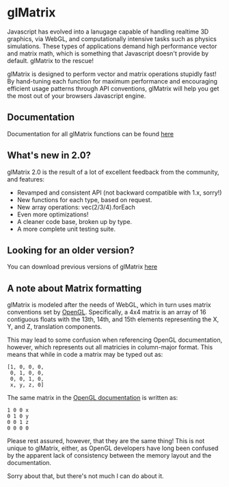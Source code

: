 glMatrix
=======================

Javascript has evolved into a lanugage capable of handling realtime 3D graphics, 
via WebGL, and computationally intensive tasks such as physics simulations.
These types of applications demand high performance vector and matrix math,
which is something that Javascript doesn't provide by default.
glMatrix to the rescue!

glMatrix is designed to perform vector and matrix operations stupidly fast! By
hand-tuning each function for maximum performance and encouraging efficient
usage patterns through API conventions, glMatrix will help you get the most out
of your browsers Javascript engine.

Documentation
----------------------
Documentation for all glMatrix functions can be found [here](http://glmatrix.net/docs/2.0.0/)

What's new in 2.0?
-------------------------
glMatrix 2.0 is the result of a lot of excellent feedback from the community,
and features:

 - Revamped and consistent API (not backward compatible with 1.x, sorry!)
 - New functions for each type, based on request.
 - New array operations: vec(2/3/4).forEach
 - Even more optimizations!
 - A cleaner code base, broken up by type.
 - A more complete unit testing suite.

Looking for an older version?
-----------------------------
You can download previous versions of glMatrix [here](https://github.com/toji/gl-matrix/tags)

A note about Matrix formatting
------------------------------
glMatrix is modeled after the needs of WebGL, which in turn uses matrix
conventions set by [OpenGL](http://www.opengl.org/archives/resources/faq/technical/transformations.htm).
Specifically, a 4x4 matrix is an array of 16 contiguous floats with the 13th,
14th, and 15th elements representing the X, Y, and Z, translation components.

This may lead to some confusion when referencing OpenGL documentation, however,
which represents out all matricies in column-major format. This means that while
in code a matrix may be typed out as:

    [1, 0, 0, 0,
     0, 1, 0, 0,
     0, 0, 1, 0,
     x, y, z, 0]

The same matrix in the [OpenGL documentation](http://www.opengl.org/sdk/docs/man2/xhtml/glTranslate.xml)
is written as:

    1 0 0 x
    0 1 0 y
    0 0 1 z
    0 0 0 0

Please rest assured, however, that they are the same thing! This is not unique
to glMatrix, either, as OpenGL developers have long been confused by the
apparent lack of consistency between the memory layout and the documentation.

Sorry about that, but there's not much I can do about it.